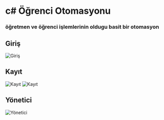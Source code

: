 # c# Öğrenci Otomasyonu

### öğretmen ve öğrenci işlemlerinin oldugu basit bir otomasyon

## Giriş

![Giriş](https://github.com/keremenesersoy/csharp-ogrenci-otomasyonu/blob/main/images/giris.png)

## Kayıt
![Kayıt](https://github.com/keremenesersoy/csharp-ogrenci-otomasyonu/blob/main/images/kayit.png)
![Kayıt](https://github.com/keremenesersoy/csharp-ogrenci-otomasyonu/blob/main/images/ogrencikayit.png)

## Yönetici
![Yönetici](https://github.com/keremenesersoy/csharp-ogrenci-otomasyonu/blob/main/images/yonetici.png)
